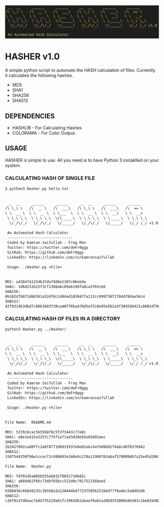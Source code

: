 
<p align="center">
  <img src="https://raw.githubusercontent.com/deFr0ggy/HASHER/main/hasher.png" />
</p>
 
# HASHER v1.0

A simple python script to automate the HASH calculation of files. Currently it calculates the following hashes.

- MD5
- SHA1
- SHA256
- SHA512

## DEPENDENCIES

- HASHLIB - For Calculating Hashes
- COLORAMA - For Color Output.


## USAGE

HASHER is simple to use. All you need is to have Python 3 instaklled on your system.

### CALCULATING HASH OF SINGLE FILE

```
$ python3 Hasher.py hello.txt 


 __  __     ______     ______     __  __     ______     ______    
/\ \_\ \   /\  __ \   /\  ___\   /\ \_\ \   /\  ___\   /\  == \   
\ \  __ \  \ \  __ \  \ \___  \  \ \  __ \  \ \  __\   \ \  __<   
 \ \_\ \_\  \ \_\ \_\  \/\_____\  \ \_\ \_\  \ \_____\  \ \_\ \_\ 
  \/_/\/_/   \/_/\/_/   \/_____/   \/_/\/_/   \/_____/   \/_/ /_/ v1.0
                                                                    
 An Automated Hash Calculator
 ------------------------------
 Coded by Kamran Saifullah - Frog Man
 Twitter: https://twitter.com/deFr0ggy 
 GitHub: https://github.com/deFr0ggy 
 LinkedIn: https://linkedin.com/in/kamransaifullah 

 Usage: ./Hasher.py <File>
    
    
MD5: a438474115db37daf9d8e1307c06eb4a
SHA1: 1d6d222b15f3cf2308a6c09ab199fa8ca3f65c66
SHA256: 0b182d7b071d66361a52df8c1484ad183947fa112cc999f36f270ddf8dae56c4
SHA512: 42f0314b3dbd7c8063883f20ca40f76ba470d5af518e95e562a3f304566421c8001d79d48626253d52d6cc3d130b4471588b24f2873610c382d76536c03b6e8b

```
### CALCULATING HASH OF FILES IN A DIRECTORY

```
python3 Hasher.py ../Hasher/


 __  __     ______     ______     __  __     ______     ______    
/\ \_\ \   /\  __ \   /\  ___\   /\ \_\ \   /\  ___\   /\  == \   
\ \  __ \  \ \  __ \  \ \___  \  \ \  __ \  \ \  __\   \ \  __<   
 \ \_\ \_\  \ \_\ \_\  \/\_____\  \ \_\ \_\  \ \_____\  \ \_\ \_\ 
  \/_/\/_/   \/_/\/_/   \/_____/   \/_/\/_/   \/_____/   \/_/ /_/ v1.0
                                                                    
 An Automated Hash Calculator
 ------------------------------
 Coded by Kamran Saifullah - Frog Man
 Twitter: https://twitter.com/deFr0ggy 
 GitHub: https://github.com/deFr0ggy 
 LinkedIn: https://linkedin.com/in/kamransaifullah 

 Usage: ./Hasher.py <File>
    
    
File Name:  README.md

MD5: 5370cbcac5b556870c5f2f3443c77e0c
SHA1: e8e1e415a5257c775f1e71ad3428e91e65601aec
SHA256: 2b341f092cad0ffc2a0f877196931937e0e02abc4afdd8b81f4a8c4076576942
SHA512: 33d7544250f96e1ccecf2c898693e348e9c278a12908763abaf570009d67a25e45d206f60b75aca85e4cf75d8160884ef7b2a21f6fd44d6000fd586e36deea87

File Name:  Hasher.py

MD5: fd70145a805b555eb032f865273db82c
SHA1: a884d62f66c734bf65bcc52240c781752156bee5
SHA256: b50b036c666d4235c1b558a3a128444b47723f585b251bbdf7f8adec5a84b5d6
SHA512: c26f0147d8aac7e8d735229a61fc3965db2abaef8a61a20b9353800a9e503c16e81bd82bc84814d3de7adbafb5ff2a0ecbcadf3884def96dcf9c3269f7360398
```